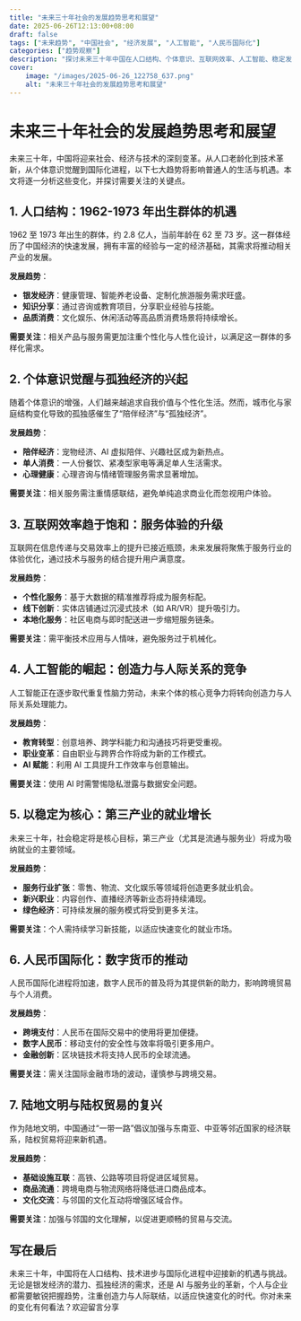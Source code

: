 ```yaml
---
title: "未来三十年社会的发展趋势思考和展望"
date: 2025-06-26T12:13:00+08:00
draft: false
tags: ["未来趋势", "中国社会", "经济发展", "人工智能", "人民币国际化"]
categories: ["趋势观察"]
description: "探讨未来三十年中国在人口结构、个体意识、互联网效率、人工智能、稳定发展、人民币国际化及陆权贸易等领域可能迎来的变化与机遇。"
cover:
    image: "/images/2025-06-26_122758_637.png" 
    alt: "未来三十年社会的发展趋势思考和展望"
---
```


# 未来三十年社会的发展趋势思考和展望

未来三十年，中国将迎来社会、经济与技术的深刻变革。从人口老龄化到技术革新，从个体意识觉醒到国际化进程，以下七大趋势将影响普通人的生活与机遇。本文将逐一分析这些变化，并探讨需要关注的关键点。

## 1. 人口结构：1962-1973 年出生群体的机遇

1962 至 1973 年出生的群体，约 2.8 亿人，当前年龄在 62 至 73 岁。这一群体经历了中国经济的快速发展，拥有丰富的经验与一定的经济基础，其需求将推动相关产业的发展。

**发展趋势**：
- **银发经济**：健康管理、智能养老设备、定制化旅游服务需求旺盛。
- **知识分享**：通过咨询或教育项目，分享职业经验与技能。
- **品质消费**：文化娱乐、休闲活动等高品质消费场景将持续增长。

**需要关注**：相关产品与服务需更加注重个性化与人性化设计，以满足这一群体的多样化需求。

## 2. 个体意识觉醒与孤独经济的兴起

随着个体意识的增强，人们越来越追求自我价值与个性化生活。然而，城市化与家庭结构变化导致的孤独感催生了“陪伴经济”与“孤独经济”。

**发展趋势**：
- **陪伴经济**：宠物经济、AI 虚拟陪伴、兴趣社区成为新热点。
- **单人消费**：一人份餐饮、紧凑型家电等满足单人生活需求。
- **心理健康**：心理咨询与情绪管理服务需求显著增加。

**需要关注**：相关服务需注重情感联结，避免单纯追求商业化而忽视用户体验。

## 3. 互联网效率趋于饱和：服务体验的升级

互联网在信息传递与交易效率上的提升已接近瓶颈，未来发展将聚焦于服务行业的体验优化，通过技术与服务的结合提升用户满意度。

**发展趋势**：
- **个性化服务**：基于大数据的精准推荐将成为服务标配。
- **线下创新**：实体店铺通过沉浸式技术（如 AR/VR）提升吸引力。
- **本地化服务**：社区电商与即时配送进一步缩短服务链条。

**需要关注**：需平衡技术应用与人情味，避免服务过于机械化。

## 4. 人工智能的崛起：创造力与人际关系的竞争

人工智能正在逐步取代重复性脑力劳动，未来个体的核心竞争力将转向创造力与人际关系处理能力。

**发展趋势**：
- **教育转型**：创意培养、跨学科能力和沟通技巧将更受重视。
- **职业变革**：自由职业与跨界合作将成为新的工作模式。
- **AI 赋能**：利用 AI 工具提升工作效率与创意输出。

**需要关注**：使用 AI 时需警惕隐私泄露与数据安全问题。

## 5. 以稳定为核心：第三产业的就业增长

未来三十年，社会稳定将是核心目标，第三产业（尤其是流通与服务业）将成为吸纳就业的主要领域。

**发展趋势**：
- **服务行业扩张**：零售、物流、文化娱乐等领域将创造更多就业机会。
- **新兴职业**：内容创作、直播经济等新业态将持续涌现。
- **绿色经济**：可持续发展的服务模式将受到更多关注。

**需要关注**：个人需持续学习新技能，以适应快速变化的就业市场。

## 6. 人民币国际化：数字货币的推动

人民币国际化进程将加速，数字人民币的普及将为其提供新的助力，影响跨境贸易与个人消费。

**发展趋势**：
- **跨境支付**：人民币在国际交易中的使用将更加便捷。
- **数字人民币**：移动支付的安全性与效率将吸引更多用户。
- **金融创新**：区块链技术将支持人民币的全球流通。

**需要关注**：需关注国际金融市场的波动，谨慎参与跨境交易。

## 7. 陆地文明与陆权贸易的复兴

作为陆地文明，中国通过“一带一路”倡议加强与东南亚、中亚等邻近国家的经济联系，陆权贸易将迎来新机遇。

**发展趋势**：
- **基础设施互联**：高铁、公路等项目将促进区域贸易。
- **商品流通**：跨境电商与物流网络将降低进口商品成本。
- **文化交流**：与邻国的文化互动将增强区域合作。

**需要关注**：加强与邻国的文化理解，以促进更顺畅的贸易与交流。

## 写在最后

未来三十年，中国将在人口结构、技术进步与国际化进程中迎接新的机遇与挑战。无论是银发经济的潜力、孤独经济的需求，还是 AI 与服务业的革新，个人与企业都需要敏锐把握趋势，注重创造力与人际联结，以适应快速变化的时代。你对未来的变化有何看法？欢迎留言分享